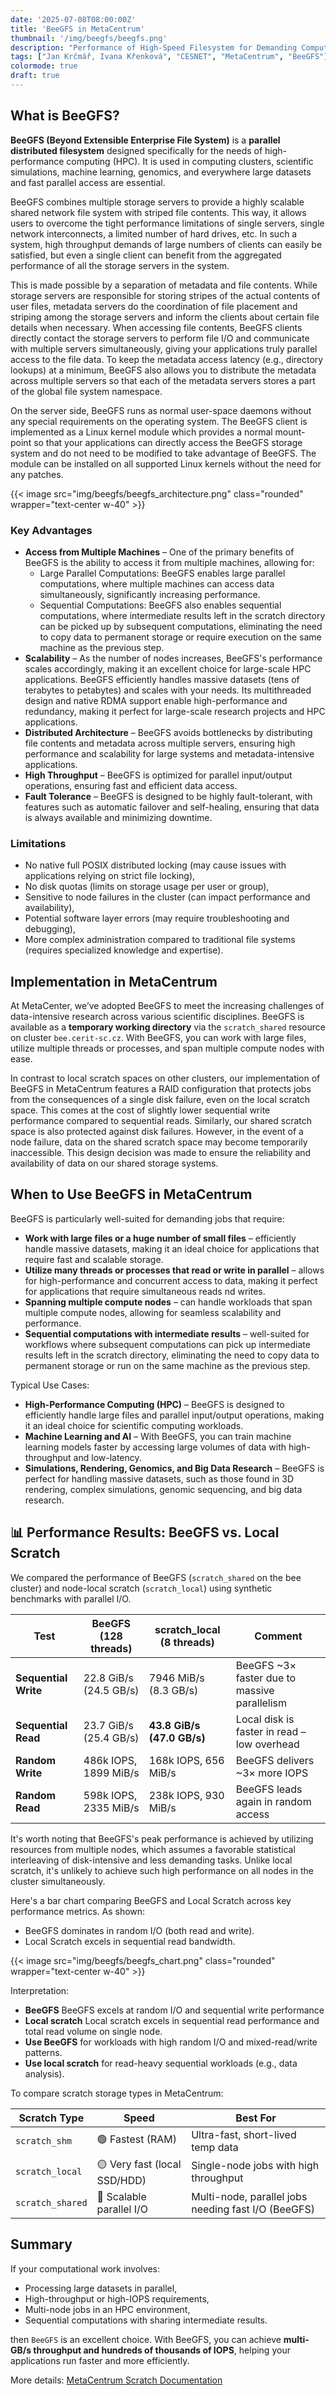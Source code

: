 ```yaml
---
date: '2025-07-08T08:00:00Z'
title: 'BeeGFS in MetaCentrum'
thumbnail: '/img/beegfs/beegfs.png'
description: "Performance of High-Speed Filesystem for Demanding Computations"
tags: ["Jan Krčmář, Ivana Křenková", "CESNET", "MetaCentrum", "BeeGFS"]
colormode: true
draft: true
---
```




## What is BeeGFS?

**BeeGFS (Beyond Extensible Enterprise File System)** is a **parallel distributed filesystem** designed specifically for the needs of high-performance computing (HPC). It is used in computing clusters, scientific simulations, machine learning, genomics, and everywhere large datasets and fast parallel access are essential.

BeeGFS combines multiple storage servers to provide a highly scalable shared network file system with striped file contents. This way, it allows users to overcome the tight performance limitations of single servers, single network interconnects, a limited number of hard drives, etc. In such a system, high throughput demands of large numbers of clients can easily be satisfied, but even a single client can benefit from the aggregated performance of all the storage servers in the system.

This is made possible by a separation of metadata and file contents. While storage servers are responsible for storing stripes of the actual contents of user files, metadata servers do the coordination of file placement and striping among the storage servers and inform the clients about certain file details when necessary. When accessing file contents, BeeGFS clients directly contact the storage servers to perform file I/O and communicate with multiple servers simultaneously, giving your applications truly parallel access to the file data. To keep the metadata access latency (e.g., directory lookups) at a minimum, BeeGFS also allows you to distribute the metadata across multiple servers so that each of the metadata servers stores a part of the global file system namespace.

On the server side, BeeGFS runs as normal user-space daemons without any special requirements on the operating system. The BeeGFS client is implemented as a Linux kernel module which provides a normal mount-point so that your applications can directly access the BeeGFS storage system and do not need to be modified to take advantage of BeeGFS. The module can be installed on all supported Linux kernels without the need for any patches.

{{< image src="img/beegfs/beegfs_architecture.png" class="rounded" wrapper="text-center w-40" >}}


### Key Advantages

- **Access from Multiple Machines** – One of the primary benefits of BeeGFS is the ability to access it from multiple machines, allowing for: 
  - Large Parallel Computations: BeeGFS enables large parallel computations, where multiple machines can access data simultaneously, significantly increasing performance.
  - Sequential Computations: BeeGFS also enables sequential computations, where intermediate results left in the scratch directory can be picked up by subsequent computations, eliminating the need to copy data to permanent storage or require execution on the same machine as the previous step.
- **Scalability** – As the number of nodes increases, BeeGFS's performance scales accordingly, making it an excellent choice for large-scale HPC applications. BeeGFS efficiently handles massive datasets (tens of terabytes to petabytes) and scales with your needs. Its multithreaded design and native RDMA support enable high-performance and redundancy, making it perfect for large-scale research projects and HPC applications. 
- **Distributed Architecture** – BeeGFS avoids bottlenecks by distributing file contents and metadata across multiple servers, ensuring high performance and scalability for large systems and metadata-intensive applications.
- **High Throughput** – BeeGFS is optimized for parallel input/output operations, ensuring fast and efficient data access.
- **Fault Tolerance** – BeeGFS is designed to be highly fault-tolerant, with features such as automatic failover and self-healing, ensuring that data is always available and minimizing downtime.

### Limitations

- No native full POSIX distributed locking (may cause issues with applications relying on strict file locking),
- No disk quotas (limits on storage usage per user or group),
- Sensitive to node failures in the cluster (can impact performance and availability),
- Potential software layer errors (may require troubleshooting and debugging),
- More complex administration compared to traditional file systems (requires specialized knowledge and expertise).

## Implementation in MetaCentrum

At MetaCenter, we’ve adopted BeeGFS to meet the increasing challenges of data-intensive research across various scientific disciplines. 
BeeGFS is available as a **temporary working directory** via the `scratch_shared` resource on cluster `bee.cerit-sc.cz`. With BeeGFS, you can work with large files, utilize multiple threads or processes, and span multiple compute nodes with ease.

In contrast to local scratch spaces on other clusters, our implementation of BeeGFS in MetaCentrum features a RAID configuration that protects jobs from the consequences of a single disk failure, even on the local scratch space. This comes at the cost of slightly lower sequential write performance compared to sequential reads. Similarly, our shared scratch space is also protected against disk failures. However, in the event of a node failure, data on the shared scratch space may become temporarily inaccessible. This design decision was made to ensure the reliability and availability of data on our shared storage systems.

## When to Use BeeGFS in MetaCentrum

BeeGFS is particularly well-suited for demanding jobs that require:

- **Work with large files or a huge number of small files** – efficiently handle massive datasets, making it an ideal choice for applications that require fast and scalable storage.
- **Utilize many threads or processes that read or write in parallel** – allows for high-performance and concurrent access to data, making it perfect for applications that require simultaneous reads nd writes.
- **Spanning multiple compute nodes** – can handle workloads that span multiple compute nodes, allowing for seamless scalability and performance.
- **Sequential computations with intermediate results** – well-suited for workflows where subsequent computations can pick up intermediate results left in the scratch directory, eliminating the need to copy data to permanent storage or run on the same machine as the previous step.


Typical Use Cases:    

- **High-Performance Computing (HPC)** – BeeGFS is designed to efficiently handle large files and parallel input/output operations, making it an ideal choice for scientific computing workloads.
- **Machine Learning and AI** – With BeeGFS, you can train machine learning models faster by accessing large volumes of data with high-throughput and low-latency.
- **Simulations, Rendering, Genomics, and Big Data Research** – BeeGFS is perfect for handling massive datasets, such as those found in 3D rendering, complex simulations, genomic sequencing, and big data research.

## 📊 Performance Results: BeeGFS vs. Local Scratch

We compared the performance of BeeGFS (`scratch_shared` on the bee cluster) and node-local scratch (`scratch_local`) using synthetic benchmarks with parallel I/O.

| Test                 | BeeGFS (128 threads)   | scratch_local (8 threads) | Comment                                       |
| -------------------- | ---------------------- | -------------------------- | --------------------------------------------- |
| **Sequential Write** | 22.8 GiB/s (24.5 GB/s) | 7946 MiB/s (8.3 GB/s)      | BeeGFS \~3× faster due to massive parallelism |
| **Sequential Read**  | 23.7 GiB/s (25.4 GB/s) | **43.8 GiB/s (47.0 GB/s)** | Local disk is faster in read – low overhead   |
| **Random Write**     | 486k IOPS, 1899 MiB/s  | 168k IOPS, 656 MiB/s       | BeeGFS delivers \~3× more IOPS                |
| **Random Read**      | 598k IOPS, 2335 MiB/s  | 238k IOPS, 930 MiB/s       | BeeGFS leads again in random access           |

It's worth noting that BeeGFS's peak performance is achieved by utilizing resources from multiple nodes, which assumes a favorable statistical interleaving of disk-intensive and less demanding tasks. Unlike local scratch, it's unlikely to achieve such high performance on all nodes in the cluster simultaneously.

Here's a bar chart comparing BeeGFS and Local Scratch across key performance metrics. As shown:

- BeeGFS dominates in random I/O (both read and write).
- Local Scratch excels in sequential read bandwidth.

{{< image src="img/beegfs/beegfs_chart.png" class="rounded" wrapper="text-center w-40" >}}


Interpretation:

- **BeeGFS** BeeGFS excels at random I/O and sequential write performance
- **Local scratch** Local scratch excels in sequential read performance and total read volume on single node.
- **Use BeeGFS** for workloads with high random I/O and mixed-read/write patterns.
- **Use local scratch** for read-heavy sequential workloads (e.g., data analysis).


To compare scratch storage types in MetaCentrum:

| Scratch Type     | Speed                        | Best For                                            |
| ---------------- | ---------------------------- | --------------------------------------------------- |
| `scratch_shm`    | 🟢 Fastest (RAM)             | Ultra-fast, short-lived temp data                   |
| `scratch_local`  | 🟡 Very fast (local SSD/HDD) | Single-node jobs with high throughput               |
| `scratch_shared` | 🔵 Scalable parallel I/O     | Multi-node, parallel jobs needing fast I/O (BeeGFS) |



## Summary

If your computational work involves:

- Processing large datasets in parallel,
- High-throughput or high-IOPS requirements,
- Multi-node jobs in an HPC environment,
- Sequential computations with sharing intermediate results.

then `BeeGFS` is an excellent choice. With BeeGFS, you can achieve **multi-GB/s throughput and hundreds of thousands of IOPS**, helping your applications run faster and more efficiently.

More details: [MetaCentrum Scratch Documentation](https://docs.metacentrum.cz/en/docs/computing/resources/resources#scratch-directory)
